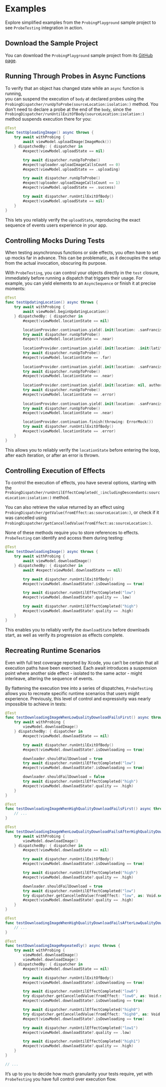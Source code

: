 # Examples

Explore simplified examples from the `ProbingPlayground` sample project to see `ProbeTesting` integration in action.

## Download the Sample Project

You can download the `ProbingPlayground` sample project from its [GitHub page](https://github.com/NSFatalError/ProbingPlayground).

## Running Through Probes in Async Functions

To verify that an object has changed state while an `async` function is running,  
you can suspend the execution of `body` at declared probes using the ``ProbingDispatcher/runUpToProbe(sourceLocation:isolation:)`` 
method. You don't need to declare a probe at the end of the `body`, since the 
``ProbingDispatcher/runUntilExitOfBody(sourceLocation:isolation:)`` method suspends execution there for you:

```swift
@Test
func testUploadingImage() async throws {
    try await withProbing {
        await viewModel.uploadImage(ImageMock())
    } dispatchedBy: { dispatcher in
        #expect(viewModel.uploadState == nil)

        try await dispatcher.runUpToProbe()
        #expect(uploader.uploadImageCallsCount == 0)
        #expect(viewModel.uploadState == .uploading)

        try await dispatcher.runUpToProbe()
        #expect(uploader.uploadImageCallsCount == 1)
        #expect(viewModel.uploadState == .success)

        try await dispatcher.runUntilExitOfBody()
        #expect(viewModel.uploadState == nil)
    }
}
```

This lets you reliably verify the `uploadState`, reproducing the exact sequence of events users experience in your app.

## Controlling Mocks During Tests

When testing asynchronous functions or side effects, you often have to set up mocks far in advance.
This can be problematic, as it decouples the setup from the actual invocation, obscuring its purpose.

With `ProbeTesting`, you can control your objects directly in the `test` closure, 
immediately before running a dispatch that triggers their usage. For example, you can yield elements to an `AsyncSequence`
or finish it at precise moments:

```swift
@Test
func testUpdatingLocation() async throws {
    try await withProbing {
        await viewModel.beginUpdatingLocation()
    } dispatchedBy: { dispatcher in
        #expect(viewModel.locationState == nil)

        locationProvider.continuation.yield(.init(location: .sanFrancisco))
        try await dispatcher.runUpToProbe()
        #expect(viewModel.locationState == .near)
        
        locationProvider.continuation.yield(.init(location: .init(latitude: 0, longitude: 0)))
        try await dispatcher.runUpToProbe()
        #expect(viewModel.locationState == .far)
        
        locationProvider.continuation.yield(.init(location: .sanFrancisco))
        try await dispatcher.runUpToProbe()
        #expect(viewModel.locationState == .near)
        
        locationProvider.continuation.yield(.init(location: nil, authorizationDenied: true))
        try await dispatcher.runUpToProbe()
        #expect(viewModel.locationState == .error)
        
        locationProvider.continuation.yield(.init(location: .sanFrancisco))
        try await dispatcher.runUpToProbe()
        #expect(viewModel.locationState == .near)

        locationProvider.continuation.finish(throwing: ErrorMock())
        try await dispatcher.runUntilExitOfBody()
        #expect(viewModel.locationState == .error)
    }
}
```

This allows you to reliably verify the `locationState` before entering the loop, after each iteration, 
or after an error is thrown.

## Controlling Execution of Effects

To control the execution of effects, you have several options, starting with the
``ProbingDispatcher/runUntilEffectCompleted(_:includingDescendants:sourceLocation:isolation:)`` method.

You can also retrieve the value returned by an effect using ``ProbingDispatcher/getValue(fromEffect:as:sourceLocation:)``,
or check if it was cancelled using ``ProbingDispatcher/getCancelledValue(fromEffect:as:sourceLocation:)``.

None of these methods require you to store references to effects. `ProbeTesting` can identify and access them during testing:

```swift
@Test
func testDownloadingImage() async throws {
    try await withProbing {
        await viewModel.downloadImage()
    } dispatchedBy: { dispatcher in
        await #expect(viewModel.downloadState == nil)

        try await dispatcher.runUntilExitOfBody()
        #expect(viewModel.downloadState?.isDownloading == true)

        try await dispatcher.runUntilEffectCompleted("low")
        #expect(viewModel.downloadState?.quality == .low)

        try await dispatcher.runUntilEffectCompleted("high")
        #expect(viewModel.downloadState?.quality == .high)
    }
}
```

This enables you to reliably verify the `downloadState` before downloads start, 
as well as verify its progression as effects complete.

## Recreating Runtime Scenarios

Even with full test coverage reported by Xcode, you can’t be certain that all execution paths have been exercised.
Each await introduces a suspension point where another side effect - isolated to the same actor - might interleave, 
altering the sequence of events.

By flattening the execution tree into a series of dispatches, `ProbeTesting` allows you to recreate specific runtime scenarios 
that users might experience. Previously, this level of control and expressivity was nearly impossible to achieve in tests:

```swift
@Test
func testDownloadingImageWhenLowQualityDownloadFailsFirst() async throws {
    try await withProbing {
        viewModel.downloadImage()
    } dispatchedBy: { dispatcher in
        #expect(viewModel.downloadState == nil)

        try await dispatcher.runUntilExitOfBody()
        #expect(viewModel.downloadState?.isDownloading == true)

        downloader.shouldFailDownload = true
        try await dispatcher.runUntilEffectCompleted("low")
        #expect(viewModel.downloadState?.isDownloading == true)

        downloader.shouldFailDownload = false
        try await dispatcher.runUntilEffectCompleted("high")
        #expect(viewModel.downloadState?.quality == .high)
    }
}

@Test
func testDownloadingImageWhenHighQualityDownloadFailsFirst() async throws { 
    // ... 
}

@Test
func testDownloadingImageWhenLowQualityDownloadFailsAfterHighQualityDownloadSucceeds() async throws {
    try await withProbing {
        viewModel.downloadImage()
    } dispatchedBy: { dispatcher in
        #expect(viewModel.downloadState == nil)

        try await dispatcher.runUntilExitOfBody()
        #expect(viewModel.downloadState?.isDownloading == true)

        try await dispatcher.runUntilEffectCompleted("high")
        #expect(viewModel.downloadState?.quality == .high)

        downloader.shouldFailDownload = true
        try await dispatcher.runUntilEffectCompleted("low")
        try dispatcher.getCancelledValue(fromEffect: "low", as: Void.self)
        #expect(viewModel.downloadState?.quality == .high)
    }
}

@Test
func testDownloadingImageWhenHighQualityDownloadFailsAfterLowQualityDownloadSucceeds() async throws { 
    // ... 
}

@Test
func testDownloadingImageRepeatedly() async throws {
    try await withProbing {
        viewModel.downloadImage()
        viewModel.downloadImage()
    } dispatchedBy: { dispatcher in
        #expect(viewModel.downloadState == nil)

        try await dispatcher.runUntilExitOfBody()
        #expect(viewModel.downloadState?.isDownloading == true)

        try await dispatcher.runUntilEffectCompleted("low0")
        try dispatcher.getCancelledValue(fromEffect: "low0", as: Void.self)
        #expect(viewModel.downloadState?.isDownloading == true)

        try await dispatcher.runUntilEffectCompleted("high0")
        try dispatcher.getCancelledValue(fromEffect: "high0", as: Void.self)
        #expect(viewModel.downloadState?.isDownloading == true)

        try await dispatcher.runUntilEffectCompleted("low1")
        #expect(viewModel.downloadState?.quality == .low)

        try await dispatcher.runUntilEffectCompleted("high1")
        #expect(viewModel.downloadState?.quality == .high)
    }
}

// ...
```

It’s up to you to decide how much granularity your tests require, yet with `ProbeTesting` 
you have full control over execution flow.
